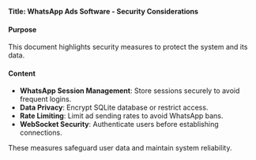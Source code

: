 **Title: WhatsApp Ads Software - Security Considerations**

#### Purpose
This document highlights security measures to protect the system and its data.

#### Content
- **WhatsApp Session Management**: Store sessions securely to avoid frequent logins.
- **Data Privacy**: Encrypt SQLite database or restrict access.
- **Rate Limiting**: Limit ad sending rates to avoid WhatsApp bans.
- **WebSocket Security**: Authenticate users before establishing connections.

These measures safeguard user data and maintain system reliability.